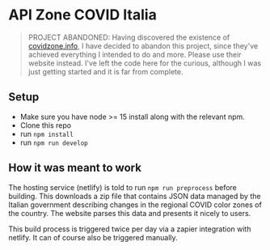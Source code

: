 # API Zone COVID Italia

> PROJECT ABANDONED: Having discovered the existence of
> [covidzone.info](https://covidzone.info), I have decided to abandon this
> project, since they've achieved everything I intended to do and more. Please
> use their website instead. I've left the code here for the curious, although I
> was just getting started and it is far from complete.

## Setup

- Make sure you have node >= 15 install along with the relevant npm.
- Clone this repo
- run `npm install`
- run `npm run develop`

## How it was meant to work

The hosting service (netlify) is told to run `npm run preprocess` before
building. This downloads a zip file that contains JSON data managed by the
Italian government describing changes in the regional COVID color zones of the
country. The website parses this data and presents it nicely to users.

This build process is triggered twice per day via a zapier integration with
netlify. It can of course also be triggered manually.
